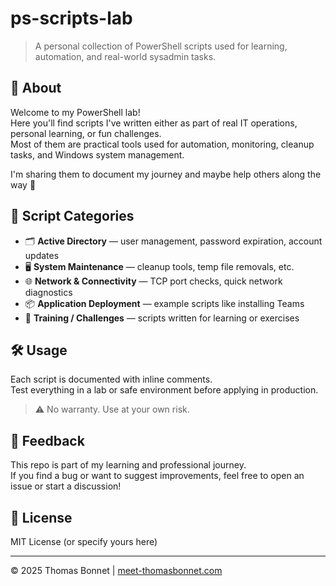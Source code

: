 # ps-scripts-lab

> A personal collection of PowerShell scripts used for learning, automation, and real-world sysadmin tasks.

## 👋 About

Welcome to my PowerShell lab!  
Here you'll find scripts I've written either as part of real IT operations, personal learning, or fun challenges.  
Most of them are practical tools used for automation, monitoring, cleanup tasks, and Windows system management.

I'm sharing them to document my journey and maybe help others along the way 🚀

## 🧰 Script Categories

- 🗂️ **Active Directory** — user management, password expiration, account updates  
- 🖥️ **System Maintenance** — cleanup tools, temp file removals, etc.  
- 🌐 **Network & Connectivity** — TCP port checks, quick network diagnostics  
- 📦 **Application Deployment** — example scripts like installing Teams  
- 🧪 **Training / Challenges** — scripts written for learning or exercises

## 🛠️ Usage

Each script is documented with inline comments.  
Test everything in a lab or safe environment before applying in production.

> ⚠️ No warranty. Use at your own risk.

## 💬 Feedback

This repo is part of my learning and professional journey.  
If you find a bug or want to suggest improvements, feel free to open an issue or start a discussion!

## 📜 License

MIT License (or specify yours here)

---

© 2025 Thomas Bonnet | [meet-thomasbonnet.com](https://www.meet-thomasbonnet.com)

